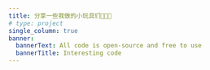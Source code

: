 ```yaml
---
title: 分享一些我做的小玩具们🤣🤣🤣
# type: project
single_column: true
banner:
  bannerText: All code is open-source and free to use
  bannerTitle: Interesting code
---
```

